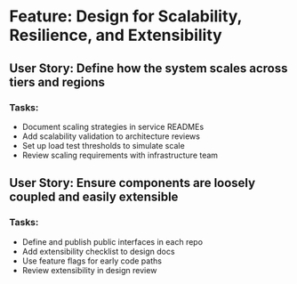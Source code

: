 # Feature: Design for Scalability, Resilience, and Extensibility

## User Story: Define how the system scales across tiers and regions

### Tasks:
- Document scaling strategies in service READMEs
- Add scalability validation to architecture reviews
- Set up load test thresholds to simulate scale
- Review scaling requirements with infrastructure team

## User Story: Ensure components are loosely coupled and easily extensible

### Tasks:
- Define and publish public interfaces in each repo
- Add extensibility checklist to design docs
- Use feature flags for early code paths
- Review extensibility in design review